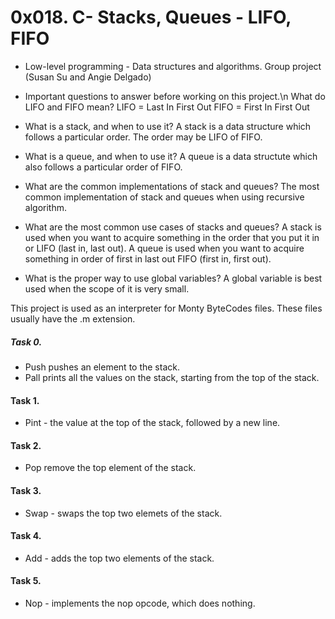# 0x018. C- Stacks, Queues - LIFO, FIFO
- Low-level programming - Data structures and algorithms.
Group project (Susan Su and Angie Delgado)

- Important questions to answer before working on this project.\n
What do LIFO and FIFO mean?
LIFO = Last In First Out
FIFO = First In First Out
- What is a stack, and when to use it?
A stack is a data structure which follows a particular order. The order may be
LIFO of FIFO.
- What is a queue, and when to use it?
A queue is a data structute which also follows a particular order of FIFO.
- What are the common implementations of stack and queues?
The most common implementation of stack and queues when using recursive
algorithm.
- What are the most common use cases of stacks and queues?
A stack is used when you want to acquire something in the order that you put it
in or LIFO (last in, last out).
A queue is used when you want to acquire something in order of first in
last out FIFO (first in, first out).
- What is the proper way to use global variables?
A global variable is best used when the scope of it is very small.

This project is used as an interpreter for Monty ByteCodes files.
These files usually have the .m extension.

##### Task 0.
- Push pushes an element to the stack.
- Pall prints all the values on the stack, starting from the top of the stack.
#### Task 1.
- Pint - the value at the top of the stack, followed by a new line.
#### Task 2.
- Pop remove the top element of the stack.
#### Task 3.
- Swap - swaps the top two elemets of the stack.
#### Task 4.
- Add - adds the top two elements of the stack.
#### Task 5.
- Nop - implements the nop opcode, which does nothing.